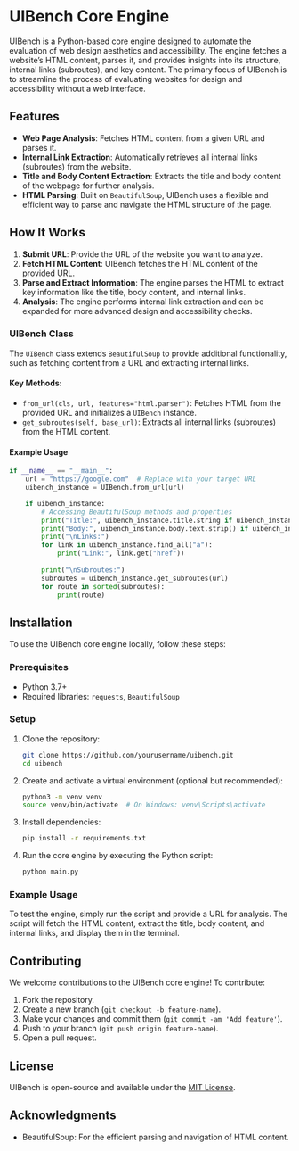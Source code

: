 # UIBench Core Engine

UIBench is a Python-based core engine designed to automate the evaluation of web design aesthetics and accessibility. The engine fetches a website’s HTML content, parses it, and provides insights into its structure, internal links (subroutes), and key content. The primary focus of UIBench is to streamline the process of evaluating websites for design and accessibility without a web interface.

## Features

- **Web Page Analysis**: Fetches HTML content from a given URL and parses it.
- **Internal Link Extraction**: Automatically retrieves all internal links (subroutes) from the website.
- **Title and Body Content Extraction**: Extracts the title and body content of the webpage for further analysis.
- **HTML Parsing**: Built on `BeautifulSoup`, UIBench uses a flexible and efficient way to parse and navigate the HTML structure of the page.

## How It Works

1. **Submit URL**: Provide the URL of the website you want to analyze.
2. **Fetch HTML Content**: UIBench fetches the HTML content of the provided URL.
3. **Parse and Extract Information**: The engine parses the HTML to extract key information like the title, body content, and internal links.
4. **Analysis**: The engine performs internal link extraction and can be expanded for more advanced design and accessibility checks.

### UIBench Class

The `UIBench` class extends `BeautifulSoup` to provide additional functionality, such as fetching content from a URL and extracting internal links.

#### Key Methods:

- `from_url(cls, url, features="html.parser")`: Fetches HTML from the provided URL and initializes a `UIBench` instance.
- `get_subroutes(self, base_url)`: Extracts all internal links (subroutes) from the HTML content.

#### Example Usage

```python
if __name__ == "__main__":
    url = "https://google.com"  # Replace with your target URL
    uibench_instance = UIBench.from_url(url)

    if uibench_instance:
        # Accessing BeautifulSoup methods and properties
        print("Title:", uibench_instance.title.string if uibench_instance.title else "No title found")
        print("Body:", uibench_instance.body.text.strip() if uibench_instance.body else "No body content")
        print("\nLinks:")
        for link in uibench_instance.find_all("a"):
            print("Link:", link.get("href"))
        
        print("\nSubroutes:")
        subroutes = uibench_instance.get_subroutes(url)
        for route in sorted(subroutes):
            print(route)
```

## Installation

To use the UIBench core engine locally, follow these steps:

### Prerequisites

- Python 3.7+
- Required libraries: `requests`, `BeautifulSoup`

### Setup

1. Clone the repository:

   ```bash
   git clone https://github.com/yourusername/uibench.git
   cd uibench
   ```

2. Create and activate a virtual environment (optional but recommended):

   ```bash
   python3 -m venv venv
   source venv/bin/activate  # On Windows: venv\Scripts\activate
   ```

3. Install dependencies:

   ```bash
   pip install -r requirements.txt
   ```

4. Run the core engine by executing the Python script:

   ```bash
   python main.py
   ```

### Example Usage

To test the engine, simply run the script and provide a URL for analysis. The script will fetch the HTML content, extract the title, body content, and internal links, and display them in the terminal.

## Contributing

We welcome contributions to the UIBench core engine! To contribute:

1. Fork the repository.
2. Create a new branch (`git checkout -b feature-name`).
3. Make your changes and commit them (`git commit -am 'Add feature'`).
4. Push to your branch (`git push origin feature-name`).
5. Open a pull request.

## License

UIBench is open-source and available under the [MIT License](LICENSE).

## Acknowledgments

- BeautifulSoup: For the efficient parsing and navigation of HTML content.
